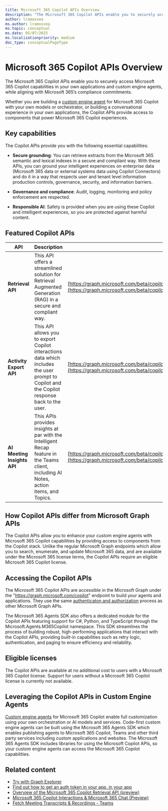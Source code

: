 ```yaml
---
title: Microsoft 365 Copilot APIs Overview
description: "The Microsoft 365 Copilot APIs enable you to securely access Microsoft 365 Copilot capabilities in your own applications and custom engine agents, while aligning with Microsoft 365’s compliance commitments."
author: lramosvea
ms.author: lramosvea
ms.topic: conceptual
ms.date: 05/07/2025
ms.localizationpriority: medium
doc_type: conceptualPageType
---
```


# Microsoft 365 Copilot APIs Overview

The Microsoft 365 Copilot APIs enable you to securely access Microsoft 365 Copilot capabilities in your own applications and custom engine agents, while aligning with Microsoft 365’s compliance commitments.

Whether you are building a [custom engine agent](https://learn.microsoft.com/microsoft-365-copilot/extensibility/overview-custom-engine-agent) for Microsoft 365 Copilot with your own models or orchestrator, or building a conversational experience in your own applications, the Copilot APIs provide access to components that power Microsoft 365 Copilot experiences.

## Key capabilities

The Copilot APIs provide you with the following essential capabilities: 

- **Secure grounding**: You can retrieve extracts from the Microsoft 365 semantic and lexical indexes in a secure and compliant way. With these APIs, you can ground your intelligent experiences on enterprise data (Microsoft 365 data or external systems data using Copilot Connectors) and do it in a way that respects user and tenant level information production controls, governance, security, and information barriers.

- **Governance and compliance**: Audit, logging, monitoring and policy enforcement are respected.

- **Responsible AI**: Safety is provided when you are using these Copilot and intelligent experiences, so you are protected against harmful content.

## Featured Copilot APIs

| API | Description | URL |
|-----|-------------|-----|
| **Retrieval API** |This API offers a streamlined solution for Retrieval Augmented Generation (RAG) in a secure and compliant way.|[https://graph.microsoft.com/beta/copilot/retrieval](https://graph.microsoft.com/beta/copilot/retrieval)|
| **Activity Export API** |This API allows you to export Copilot interactions data which includes the user prompt to Copilot and the Copilot response back to the user.|[https://graph.microsoft.com/beta/copilot/interactionHistory](https://graph.microsoft.com/beta/copilot/interactionHistory)|
| **AI Meeting Insights API** |This APIs provides insights at par with the Intelligent Recap feature in the Teams client, including AI Notes, action items, and Topics.|[https://graph.microsoft.com/beta/copilot/users/{userId}/onlineMeetings/{onlineMeetingId}/aiInsights](https://graph.microsoft.com/beta/copilot/users/{userId}/onlineMeetings/{onlineMeetingId}/aiInsights)|

## How Copilot APIs differ from Microsoft Graph APIs

The Copilot APIs allow you to enhance your custom engine agents with Microsoft 365 Copilot capabilities by providing access to components from the Copilot stack. Unlike the regular Microsoft Graph endpoints which allow you to search, enumerate, and update Microsoft 365 data, and are available under the Microsoft 365 license terms, the Copilot APIs require an eligible Microsoft 365 Copilot license. 

## Accessing the Copilot APIs 

The Microsoft 365 Copilot APIs are accessible in the Microsoft Graph under the "https://graph.microsoft.com/copilot" endpoint to build your agents and applications. They use the same [authenticaton and authorization](https://learn.microsoft.com/graph/auth/) process as other Microsoft Graph APIs.  

The Microsoft 365 Agents SDK also offers a dedicated module for the Copilot APIs featuring support for  C#, Python, and TypeScript through the Microsoft.Agents.M365Copilot namespace. This SDK streamlines the process of building robust, high-performing applications that interact with the Copilot APIs, providing built-in capabilities such as retry logic, authentication, and paging to ensure efficiency and reliability. 

## Eligible licenses

The Copilot APIs are available at no additional cost to users with a Microsoft 365 Copilot license. Support for users without a Microsoft 365 Copilot license is currently not available.

## Leveraging the Copilot APIs in Custom Engine Agents

[Custom engine agents](https://learn.microsoft.com/microsoft-365-copilot/extensibility/overview-custom-engine-agent) for Microsoft 365 Copilot enable full customization using your own orchestration or AI models and services. Code-first custom engine agents can be built using the Microsoft 365 Agents SDK which enables publishing agents to Microsoft 365 Copilot, Teams and other third party services including custom applications and websites. The Microsoft 365 Agents SDK includes libraries for using the Microsoft Copilot APIs, so your custom engine agents can access the Microsoft 365 Copilot capabilities.

## Related content

- [Try with Graph Explorer](https://developer.microsoft.com/graph/graph-explorer)
- [Find out how to get an auth token in your app. in your app](https://learn.microsoft.com/graph/auth/auth-concepts)
- [Overview of the Microsoft 365 Copilot Retrieval API (preview)](https://learn.microsoft.com/microsoft-365-copilot/extensibility/api-reference/retrieval-api-overview)
- [Microsoft 365 Copilot Interactions & Microsoft 365 Chat (Preview)](https://learn.microsoft.com/microsoftteams/export-teams-content#microsoft-365-copilot-interactions--microsoft-365-chat-preview) 
- [Fetch Meeting Transcripts & Recordings - Teams](https://learn.microsoft.com/en-us/microsoftteams/platform/graph-api/meeting-transcripts/overview-transcripts)


